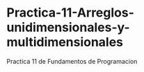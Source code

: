 # Practica-11-Arreglos-unidimensionales-y-multidimensionales
Practica 11 de Fundamentos de Programacion
